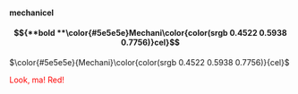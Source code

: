 #### mechanicel

#### $${**bold **\color{#5e5e5e}Mechani\color{color(srgb 0.4522 0.5938 0.7756)}cel}$$

$\color{#5e5e5e}{Mechani}\color{color(srgb 0.4522 0.5938 0.7756)}{cel}$

<style>
a[href='red'] {
    color: red;
    pointer-events: none;
    cursor: default;
    text-decoration: none;
}
</style>
<a href="red">Look, ma! Red!</a>
